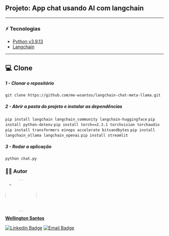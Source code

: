 ## Projeto: App chat usando AI com langchain
<hr>

### :zap: Tecnologias
* [Python v3.9.13](https://docs.python.org/3/)
* [Langchain](https://www.langchain.com/)
<hr>

## :computer: Clone

##### 1 - Clonar o repositório
  `git clone https://github.com/me-wsantos/langchain-chat-meta-llama.git`

##### 2 - Abrir a pasta do projeto e instalar as dependências
  `pip install langchain langchain_community langchain-huggingface`
  `pip install python-dotenv`
  `pip install torch==2.3.1 torchvision torchaudio`
  `pip install transformers einops accelerate bitsandbytes`
  `pip install langchain_ollama langchain_openai`
  `pip install streamlit`

##### 3 - Rodar a aplicação
  `python chat.py`

### :technologist: Autor
  <a href="https://github.com/me-wsantos">
   <img style="border-radius: 50%;" src="https://avatars.githubusercontent.com/u/179779189?v=4" width="100px;" alt=""/>
   <br />
   <p><b>Wellington Santos</b></sub></a> <a href="https://github.com/me-wsantos" title="GitHub"></a></p>
  
  [![Linkedin Badge](https://img.shields.io/badge/-Wellington--Santos-blue?style=flat-square&logo=Linkedin&logoColor=white&link=https://www.linkedin.com/in/wellington-lima-dos-santos-13343143/)](https://www.linkedin.com/in/wellington-lima-dos-santos-13343143/) 
  [![Email Badge](https://img.shields.io/badge/-me@wellington--santos.com-c14438?style=flat-square&logo=Gmail&color=11ab3a&logoColor=white&link=mailto:me@wellington-santos.com)](mailto:me@wellington-santos.com)